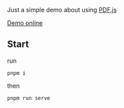 Just a simple demo about using [PDF.js](https://github.com/mozilla/pdf.js)

[Demo online](https://chonghanhuang.github.io/pdfjs-demo/)

## Start

run

```
pnpm i
```

then

```
pnpm run serve
```
